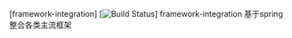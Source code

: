 [framework-integration]
[![Build Status](https://travis-ci.org/baidu/tera.svg)]
framework-integration  基于spring 整合各类主流框架
